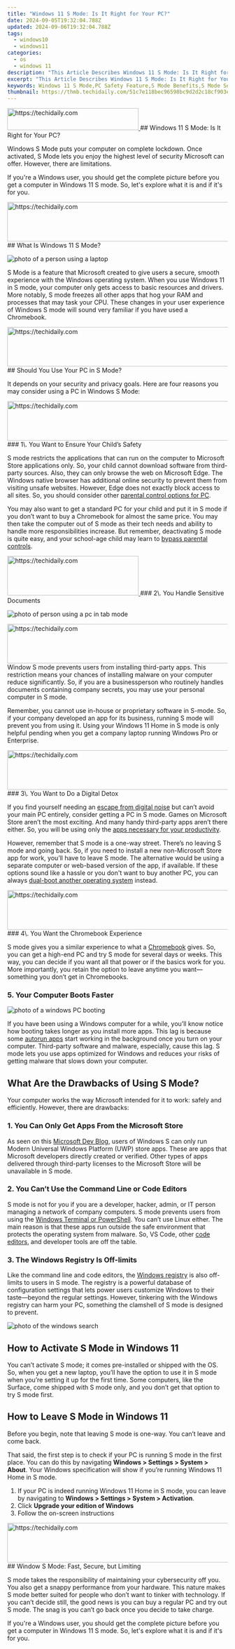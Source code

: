 ```yaml
---
title: "Windows 11 S Mode: Is It Right for Your PC?"
date: 2024-09-05T19:32:04.788Z
updated: 2024-09-06T19:32:04.788Z
tags:
  - windows10
  - windows11
categories:
  - os
  - windows 11
description: "This Article Describes Windows 11 S Mode: Is It Right for Your PC?"
excerpt: "This Article Describes Windows 11 S Mode: Is It Right for Your PC?"
keywords: Windows 11 S Mode,PC Safety Feature,S Mode Benefits,S Mode Security,Windows 11 Controls,S Mode Compatibility,Optimal OS Choice
thumbnail: https://thmb.techidaily.com/51c7e118bec96598bc9d2d2c18cf903e1dca3cd5201c33fd6a45fd74bf88fe0d.jpg
---
```


<!-- affiliate ads begin -->
<a href="https://25home.pxf.io/c/5597632/2123474/16836" target="_top" id="2123474">
  <img src="//a.impactradius-go.com/display-ad/16836-2123474" border="0" alt="https://techidaily.com" width="300" height="50"/>
</a>
<img height="0" width="0" src="https://25home.pxf.io/i/5597632/2123474/16836" style="position:absolute;visibility:hidden;" border="0" />
<!-- affiliate ads end -->
## Windows 11 S Mode: Is It Right for Your PC?

 Windows S Mode puts your computer on complete lockdown. Once activated, S Mode lets you enjoy the highest level of security Microsoft can offer. However, there are limitations.

 If you're a Windows user, you should get the complete picture before you get a computer in Windows 11 S mode. So, let's explore what it is and if it's for you.

<!-- affiliate ads begin -->
<a href="https://unicoeye.pxf.io/c/5597632/2134227/18498" target="_top" id="2134227">
  <img src="//a.impactradius-go.com/display-ad/18498-2134227" border="0" alt="https://techidaily.com" width="728" height="90"/>
</a>
<img height="0" width="0" src="https://unicoeye.pxf.io/i/5597632/2134227/18498" style="position:absolute;visibility:hidden;" border="0" />
<!-- affiliate ads end -->
## What Is Windows 11 S Mode?

![photo of a person using a laptop](https://static1.makeuseofimages.com/wordpress/wp-content/uploads/2022/08/using-laptop.jpg)

 S Mode is a feature that Microsoft created to give users a secure, smooth experience with the Windows operating system. When you use Windows 11 in S mode, your computer only gets access to basic resources and drivers. More notably, S mode freezes all other apps that hog your RAM and processes that may task your CPU. These changes in your user experience of Windows S mode will sound very familiar if you have used a Chromebook.

<!-- affiliate ads begin -->
<a href="https://appsumo.8odi.net/c/5597632/2118322/7443" target="_top" id="2118322">
  <img src="//a.impactradius-go.com/display-ad/7443-2118322" border="0" alt="https://techidaily.com" width="728" height="90"/>
</a>
<img height="0" width="0" src="https://appsumo.8odi.net/i/5597632/2118322/7443" style="position:absolute;visibility:hidden;" border="0" />
<!-- affiliate ads end -->
## Should You Use Your PC in S Mode?

 It depends on your security and privacy goals. Here are four reasons you may consider using a PC in Windows S Mode:

<!-- affiliate ads begin -->
<a href="https://appsumo.8odi.net/c/5597632/2132162/7443" target="_top" id="2132162">
  <img src="//a.impactradius-go.com/display-ad/7443-2132162" border="0" alt="https://techidaily.com" width="728" height="90"/>
</a>
<img height="0" width="0" src="https://appsumo.8odi.net/i/5597632/2132162/7443" style="position:absolute;visibility:hidden;" border="0" />
<!-- affiliate ads end -->
### 1\. You Want to Ensure Your Child’s Safety

 S mode restricts the applications that can run on the computer to Microsoft Store applications only. So, your child cannot download software from third-party sources. Also, they can only browse the web on Microsoft Edge. The Windows native browser has additional online security to prevent them from visiting unsafe websites. However, Edge does not exactly block access to all sites. So, you should consider other [parental control options for PC](https://www.makeuseof.com/tag/best-parental-control-apps-windows/).

 You may also want to get a standard PC for your child and put it in S mode if you don’t want to buy a Chromebook for almost the same price. You may then take the computer out of S mode as their tech needs and ability to handle more responsibilities increase. But remember, deactivating S mode is quite easy, and your school-age child may learn to [bypass parental controls](https://www.makeuseof.com/tag/7-ways-children-might-bypass-parental-control-software/).

<!-- affiliate ads begin -->
<a href="https://aligracehair.sjv.io/c/5597632/2115931/19272" target="_top" id="2115931">
  <img src="//a.impactradius-go.com/display-ad/19272-2115931" border="0" alt="https://techidaily.com" width="300" height="90"/>
</a>
<img height="0" width="0" src="https://aligracehair.sjv.io/i/5597632/2115931/19272" style="position:absolute;visibility:hidden;" border="0" />
<!-- affiliate ads end -->
### 2\. You Handle Sensitive Documents

![photo of person using a pc in tab mode](https://static1.makeuseofimages.com/wordpress/wp-content/uploads/2022/08/using-pc-in-tab-mode.jpg)

<!-- affiliate ads begin -->
<a href="https://appsumo.8odi.net/c/5597632/2130889/7443" target="_top" id="2130889">
  <img src="//a.impactradius-go.com/display-ad/7443-2130889" border="0" alt="https://techidaily.com" width="600" height="90"/>
</a>
<img height="0" width="0" src="https://appsumo.8odi.net/i/5597632/2130889/7443" style="position:absolute;visibility:hidden;" border="0" />
<!-- affiliate ads end -->
 Window S mode prevents users from installing third-party apps. This restriction means your chances of installing malware on your computer reduce significantly. So, if you are a businessperson who routinely handles documents containing company secrets, you may use your personal computer in S mode.

 Remember, you cannot use in-house or proprietary software in S-mode. So, if your company developed an app for its business, running S mode will prevent you from using it. Using your Windows 11 Home in S mode is only helpful pending when you get a company laptop running Windows Pro or Enterprise.

<!-- affiliate ads begin -->
<a href="https://unicoeye.pxf.io/c/5597632/2134246/18498" target="_top" id="2134246">
  <img src="//a.impactradius-go.com/display-ad/18498-2134246" border="0" alt="https://techidaily.com" width="728" height="90"/>
</a>
<img height="0" width="0" src="https://unicoeye.pxf.io/i/5597632/2134246/18498" style="position:absolute;visibility:hidden;" border="0" />
<!-- affiliate ads end -->
### 3\. You Want to Do a Digital Detox

 If you find yourself needing an [escape from digital noise](https://www.makeuseof.com/best-digital-detox-tools-to-boost-productivity/) but can’t avoid your main PC entirely, consider getting a PC in S mode. Games on Microsoft Store aren’t the most exciting. And many handy third-party apps aren’t there either. So, you will be using only the [apps necessary for your productivity](https://www.makeuseof.com/windows-10-built-in-productivity-features/).

 However, remember that S mode is a one-way street. There’s no leaving S mode and going back. So, if you need to install a new non-Microsoft Store app for work, you’ll have to leave S mode. The alternative would be using a separate computer or web-based version of the app, if available. If these options sound like a hassle or you don't want to buy another PC, you can always [dual-boot another operating system](https://www.makeuseof.com/tag/how-to-install-multiple-bootable-operating-systems-on-one-usb-stick/) instead.

<!-- affiliate ads begin -->
<a href="https://ephamedtechinc.pxf.io/c/5597632/2136617/26400" target="_top" id="2136617">
  <img src="//a.impactradius-go.com/display-ad/26400-2136617" border="0" alt="https://techidaily.com" width="728" height="90"/>
</a>
<img height="0" width="0" src="https://ephamedtechinc.pxf.io/i/5597632/2136617/26400" style="position:absolute;visibility:hidden;" border="0" />
<!-- affiliate ads end -->
### 4\. You Want the Chromebook Experience

 S mode gives you a similar experience to what a [Chromebook](https://www.makeuseof.com/tag/what-is-a-chromebook/) gives. So, you can get a high-end PC and try S mode for several days or weeks. This way, you can decide if you want all that power or if the basics work for you. More importantly, you retain the option to leave anytime you want—something you don’t get in Chromebooks.

### 5\. Your Computer Boots Faster

![photo of a windows PC booting](https://static1.makeuseofimages.com/wordpress/wp-content/uploads/2022/08/windows-booting.jpg)

 If you have been using a Windows computer for a while, you’ll know notice how booting takes longer as you install more apps. This lag is because some [autorun apps](https://www.makeuseof.com/tag/manage-windows-startup-programs-autoruns/) start working in the background once you turn on your computer. Third-party software and malware, especially, cause this lag. S mode lets you use apps optimized for Windows and reduces your risks of getting malware that slows down your computer.

## What Are the Drawbacks of Using S Mode?

 Your computer works the way Microsoft intended for it to work: safely and efficiently. However, there are drawbacks:

### 1\. You Can Only Get Apps From the Microsoft Store

 As seen on this [Microsoft Dev Blog](https://devblogs.microsoft.com/commandline/will-linux-distros-run-on-windows-10-s/), users of Windows S can only run Modern Universal Windows Platform (UWP) store apps. These are apps that Microsoft developers directly created or verified. Other types of apps delivered through third-party licenses to the Microsoft Store will be unavailable in S mode.

### 2\. You Can’t Use the Command Line or Code Editors

 S mode is not for you if you are a developer, hacker, admin, or IT person managing a network of company computers. S mode prevents users from using the [Windows Terminal or PowerShell](https://www.makeuseof.com/windows-terminal-vs-powershell/). You can’t use Linux either. The main reason is that these apps run outside the safe environment that protects the operating system from malware. So, VS Code, other [code editors](https://www.makeuseof.com/9-best-free-code-editors/), and developer tools are off the table.

### 3\. The Windows Registry Is Off-limits

 Like the command line and code editors, the [Windows registry](https://www.makeuseof.com/tag/what-is-the-windows-registry-editor-and-how-do-i-use-it-makeuseof-explains/) is also off-limits to users in S mode. The registry is a powerful database of configuration settings that lets power users customize Windows to their taste—beyond the regular settings. However, tinkering with the Windows registry can harm your PC, something the clamshell of S mode is designed to prevent.

![photo of the windows search](https://static1.makeuseofimages.com/wordpress/wp-content/uploads/2022/08/regedit.jpg)

## How to Activate S Mode in Windows 11

 You can’t activate S mode; it comes pre-installed or shipped with the OS. So, when you get a new laptop, you’ll have the option to use it in S mode when you’re setting it up for the first time. Some computers, like the Surface, come shipped with S mode only, and you don’t get that option to try S mode first.

## How to Leave S Mode in Windows 11

 Before you begin, note that leaving S mode is one-way. You can’t leave and come back.

 That said, the first step is to check if your PC is running S mode in the first place. You can do this by navigating **Windows > Settings > System > About**. Your Windows specification will show if you’re running Windows 11 Home in S mode.

1. If your PC is indeed running Windows 11 Home in S mode, you can leave by navigating to **Windows > Settings > System > Activation**.
2. Click **Upgrade your edition of Windows**
3. Follow the on-screen instructions

<!-- affiliate ads begin -->
<a href="https://review-au.sjv.io/c/5597632/2135315/14409" target="_top" id="2135315">
  <img src="//a.impactradius-go.com/display-ad/14409-2135315" border="0" alt="https://techidaily.com" width="728" height="90"/>
</a>
<img height="0" width="0" src="https://review-au.sjv.io/i/5597632/2135315/14409" style="position:absolute;visibility:hidden;" border="0" />
<!-- affiliate ads end -->
## Window S Mode: Fast, Secure, but Limiting

 S mode takes the responsibility of maintaining your cybersecurity off you. You also get a snappy performance from your hardware. This nature makes S mode better suited for people who don’t want to tinker with technology. If you can’t decide still, the good news is you can buy a regular PC and try out S mode. The snag is you can’t go back once you decide to take charge.

 If you're a Windows user, you should get the complete picture before you get a computer in Windows 11 S mode. So, let's explore what it is and if it's for you.



<ins class="adsbygoogle"
      style="display:block"
      data-ad-client="ca-pub-7571918770474297"
      data-ad-slot="8358498916"
      data-ad-format="auto"
      data-full-width-responsive="true"></ins>
